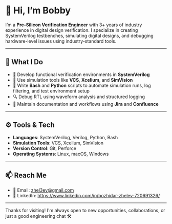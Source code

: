 # 👋 Hi, I’m Bobby

I’m a **Pre-Silicon Verification Engineer** with 3+ years of industry experience in digital design verification. I specialize in creating SystemVerilog testbenches, simulating digital designs, and debugging hardware-level issues using industry-standard tools.

---

## 💼 What I Do
- 🧪 Develop functional verification environments in **SystemVerilog**
- 🧰 Use simulation tools like **VCS**, **Xcelium**, and **SimVision**
- 🐚 Write **Bash** and **Python** scripts to automate simulation runs, log filtering, and test environment setup
- 🔍 Debug RTL using waveform analysis and structured logging
- 📄 Maintain documentation and workflows using **Jira** and **Confluence**

---

## ⚙️ Tools & Tech
- **Languages**: SystemVerilog, Verilog, Python, Bash  
- **Simulation Tools**: VCS, Xcelium, SimVision  
- **Version Control**: Git, Perforce  
- **Operating Systems**: Linux, macOS, Windows

---

## 📫 Reach Me
- 📧 Email: zhel3ev@gmail.com 
- 🔗 LinkedIn: https://www.linkedin.com/in/bozhidar-zhelev-720691326/  


---

Thanks for visiting! I'm always open to new opportunities, collaborations, or just a good engineering chat 🛠️

